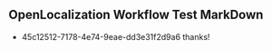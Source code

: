 ## OpenLocalization Workflow Test MarkDown
* 45c12512-7178-4e74-9eae-dd3e31f2d9a6 thanks!

<!--HONumber=Sep16_HO1-->


